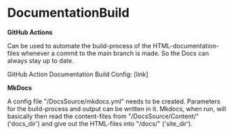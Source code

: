 # DocumentationBuild

**GitHub Actions**

Can be used to automate the build-process of the HTML-documentation-files whenever a commit to the main branch is made. So the Docs can always stay up to date.

GitHub Action Documentation Build Config: [link]

**MkDocs**

A config file "/DocsSource/mkdocs.yml" needs to be created. Parameters for the build-process and output can be written in it. Mkdocs, when run, will basically then read the content-files from "/DocsSource/Content/" ('docs_dir') and give out the HTML-files into "/docs/" ('site_dir').